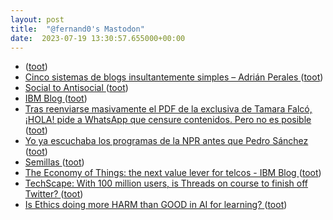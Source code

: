 ```yaml
---
layout: post
title:  "@fernand0's Mastodon"
date:  2023-07-19 13:30:57.655000+00:00
---
```

*  [ ](https://mastodon.social/@vrruiz) ([toot](https://mastodon.social/@fernand0/110740993320791915))
*  [Cinco sistemas de blogs insultantemente simples – Adrián Perales ](https://adrianperales.com/2023/07/cinco-sistemas-de-blogs-insultantemente-simples) ([toot](https://mastodon.social/@fernand0/110740537559801917))
*  [Social to Antisocial ](https://timklapdor.wordpress.com/2023/07/07/social-to-antisocial) ([toot](https://mastodon.social/@fernand0/110740335745345664))
*  [IBM Blog ](https://www.ibm.com/blog) ([toot](https://mastodon.social/@fernand0/110740077508281373))
*  [Tras reenviarse masivamente el PDF de la exclusiva de Tamara Falcó, ¡HOLA! pide a WhatsApp que censure contenidos. Pero no es posible ](https://www.genbeta.com/actualidad/reenviarse-masivamente-pdf-exclusiva-tamara-falco-hola-pide-a-whatsapp-que-censure-contenidos-no-posibl) ([toot](https://mastodon.social/@fernand0/110739887509112252))
*  [Yo ya escuchaba los programas de la NPR antes que Pedro Sánchez ](https://mastodon.social/@fernand0/110739735034093872) ([toot](https://mastodon.social/@fernand0/110739735034093872))
*  [Semillas ](https://avecesunafoto.wordpress.com/2023/07/18/semillas-3) ([toot](https://mastodon.social/@fernand0/110739655631042767))
*  [The Economy of Things: the next value lever for telcos - IBM Blog ](https://www.ibm.com/blog/the-economy-of-things-the-next-value-lever-for-telcos) ([toot](https://mastodon.social/@fernand0/110739522085733620))
*  [TechScape: With 100 million users, is Threads on course to finish off Twitter? ](https://www.theguardian.com/technology/2023/jul/11/techscape-meta-threads-twitte) ([toot](https://mastodon.social/@fernand0/110736259242944569))
*  [Is Ethics doing more HARM than GOOD in AI for learning? ](http://donaldclarkplanb.blogspot.com/2023/07/ethics-ai-and-moral-high-horses-6.htm) ([toot](https://mastodon.social/@fernand0/110735927496952388))
